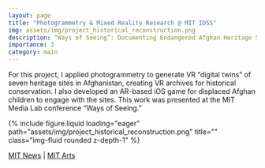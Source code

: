 ```yaml
---
layout: page
title: "Photogrammetry & Mixed Reality Research @ MIT IDSS"
img: assets/img/project_historical_reconstruction.png
description: “Ways of Seeing”: Documenting Endangered Afghan Heritage Sites Using Photogrammetry and Mixed Reality
importance: 3
category: main
---
```

For this project, I applied photogrammetry to generate VR “digital twins” of seven heritage sites in Afghanistan, creating VR archives for historical conservation. I also developed an AR-based iOS game for displaced Afghan children to engage with the sites. This work was presented at the MIT Media Lab conference “Ways of Seeing.”
<div class="row">
    <div class="col-sm mt-3 mt-md-0">
        {% include figure.liquid loading="eager" path="assets/img/project_historical_reconstruction.png" title="" class="img-fluid rounded z-depth-1" %}
        <p> 
          <a href="https://news.mit.edu/2023/architectural-heritage-ways-of-seeing-project-0519">MIT News</a> | 
          <a href="https://arts.mit.edu/projects/ways-of-seeing/">MIT Arts</a>
        </p>
    </div>
</div>
